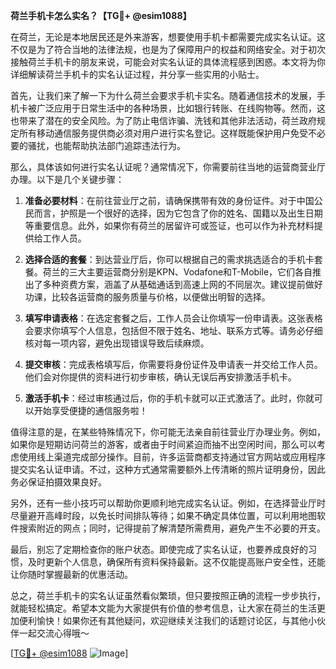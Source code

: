 **荷兰手机卡怎么实名？【TG💪+ @esim1088】**

在荷兰，无论是本地居民还是外来游客，想要使用手机卡都需要完成实名认证。这不仅是为了符合当地的法律法规，也是为了保障用户的权益和网络安全。对于初次接触荷兰手机卡的朋友来说，可能会对实名认证的具体流程感到困惑。本文将为你详细解读荷兰手机卡的实名认证过程，并分享一些实用的小贴士。

首先，让我们来了解一下为什么荷兰会要求手机卡实名。随着通信技术的发展，手机卡被广泛应用于日常生活中的各种场景，比如银行转账、在线购物等。然而，这也带来了潜在的安全风险。为了防止电信诈骗、洗钱和其他非法活动，荷兰政府规定所有移动通信服务提供商必须对用户进行实名登记。这样既能保护用户免受不必要的骚扰，也能帮助执法部门追踪违法行为。

那么，具体该如何进行实名认证呢？通常情况下，你需要前往当地的运营商营业厅办理。以下是几个关键步骤：

1. **准备必要材料**：在前往营业厅之前，请确保携带有效的身份证件。对于中国公民而言，护照是一个很好的选择，因为它包含了你的姓名、国籍以及出生日期等重要信息。此外，如果你有荷兰的居留许可或签证，也可以作为补充材料提供给工作人员。

2. **选择合适的套餐**：到达营业厅后，你可以根据自己的需求挑选适合的手机卡套餐。荷兰的三大主要运营商分别是KPN、Vodafone和T-Mobile，它们各自推出了多种资费方案，涵盖了从基础通话到高速上网的不同层次。建议提前做好功课，比较各运营商的服务质量与价格，以便做出明智的选择。

3. **填写申请表格**：在选定套餐之后，工作人员会让你填写一份申请表。这张表格会要求你填写个人信息，包括但不限于姓名、地址、联系方式等。请务必仔细核对每一项内容，避免出现错误导致后续麻烦。

4. **提交审核**：完成表格填写后，你需要将身份证件及申请表一并交给工作人员。他们会对你提供的资料进行初步审核，确认无误后再安排激活手机卡。

5. **激活手机卡**：经过审核通过后，你的手机卡就可以正式激活了。此时，你就可以开始享受便捷的通信服务啦！

值得注意的是，在某些特殊情况下，你可能无法亲自前往营业厅办理业务。例如，如果你是短期访问荷兰的游客，或者由于时间紧迫而抽不出空闲时间，那么可以考虑使用线上渠道完成部分操作。目前，许多运营商都支持通过官方网站或应用程序提交实名认证申请。不过，这种方式通常需要额外上传清晰的照片证明身份，因此务必保证拍摄效果良好。

另外，还有一些小技巧可以帮助你更顺利地完成实名认证。例如，在选择营业厅时尽量避开高峰时段，以免长时间排队等待；如果不确定具体位置，可以利用地图软件搜索附近的网点；同时，记得提前了解清楚所需费用，避免产生不必要的开支。

最后，别忘了定期检查你的账户状态。即使完成了实名认证，也要养成良好的习惯，及时更新个人信息，确保所有资料保持最新。这不仅能提高账户安全性，还能让你随时掌握最新的优惠活动。

总之，荷兰手机卡的实名认证虽然看似繁琐，但只要按照正确的流程一步步执行，就能轻松搞定。希望本文能为大家提供有价值的参考信息，让大家在荷兰的生活更加便利愉快！如果你还有其他疑问，欢迎继续关注我们的话题讨论区，与其他小伙伴一起交流心得哦～

[[TG💪+ @esim1088](https://t.me/s/esim1088) ![Image](https://i.postimg.cc/4NQfJmqS/Snipaste-2025-05-13-00-14-12.png)]
